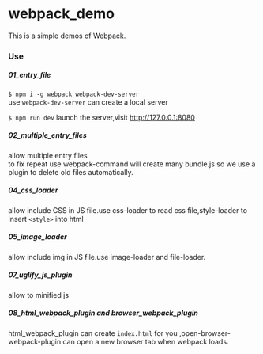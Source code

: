 # webpack_demo
This is a simple demos of Webpack.  

### Use  
##### 01_entry_file
`$ npm i -g webpack webpack-dev-server`  
use `webpack-dev-server` can create a local server  

`$ npm run dev` launch the server,visit http://127.0.0.1:8080

##### 02_multiple_entry_files  
allow multiple entry files  
to fix repeat use webpack-command will create many bundle.js so we use a plugin to delete old files automatically.  

##### 04_css_loader  
allow include CSS in JS file.use css-loader to read css file,style-loader to insert `<style>` into html  

##### 05_image_loader  
allow include img in JS file.use image-loader and file-loader.  

##### 07_uglify_js_plugin  
allow to minified js  

##### 08_html_webpack_plugin and browser_webpack_plugin  
html_webpack_plugin can create `index.html` for you ,open-browser-webpack-plugin can open a new browser tab when webpack loads.

